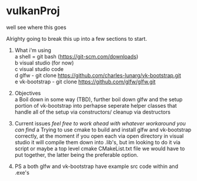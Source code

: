 # vulkanProj
well see where this goes  

Alrighty going to break this up into a few sections to start.  

1. What i'm using   
    a  shell = git bash (https://git-scm.com/downloads)  
    b  visual studio (for now)  
    c  visual studio code  
    d  glfw - git clone https://github.com/charles-lunarg/vk-bootstrap.git  
    e  vk-bootstrap - git clone https://github.com/glfw/glfw.git  

2. Objectives  
    a  Boil down in some way (TBD), further boil down glfw and the setup   
        portion of vk-bootstrap into perhapse seperate helper classes that   
        handle all of the setup via constructors/ cleanup via destructors  
  
3. Current issues *feel free to work ahead with whatever workaround you can find*
    a  Trying to use cmake to build and install glfw and vk-bootstrap correctly,
        at the moment if you open each via open directory in visual studio it will
        compile them down into .lib's, but im looking to do it via script or maybe
        a top level cmake CMakeList.txt file we would have to put together,
        the latter being the preferable option.  

4.  PS
    a   both glfw and vk-bootstrap have example src code within and .exe's
